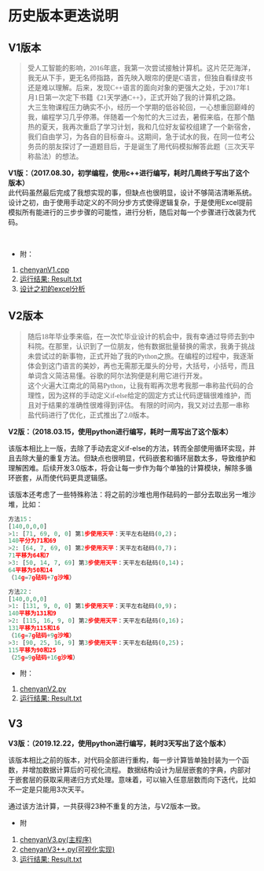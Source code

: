 <h1>历史版本更迭说明</h1>

## V1版本

<font face="仿宋">

> 受人工智能的影响，2016年底，我第一次尝试接触计算机。这片茫茫海洋，我无从下手，更无名师指路，首先映入眼帘的便是C语言，但独自看绿皮书还是难以理解。后来，发现C++语言的面向对象的更强大之处，于2017年1月1日第一次定下书籍《21天学通C++》，正式开始了我的计算机之路。  
> 大三生物课程压力确实不小，经历一个学期的低谷轮回，一心想重回巅峰的我，编程学习几乎停滞。伴随着一个匆忙的大三过去，暑假来临，在那个酷热的夏天，我再次重启了学习计划，我和几位好友留校组建了一个新宿舍，我们自由学习，为各自的目标奋斗。这期间，急于试水的我，在同一位考公务员的朋友探讨了一道题目后，于是诞生了用代码模拟解答此题（三次天平称盐法）的想法。

</font>

**V1版：（2017.08.30，初学编程，使用c++进行编写，耗时几周终于写出了这个版本）**  
此代码虽然最后完成了我想实现的事，但缺点也很明显，设计不够简洁清晰系统。  
设计之初，由于使用手动定义的不同分步方式使得逻辑复杂，于是使用Excel提前模拟所有能进行的三步步骤的可能性，进行分析，随后对每一个步骤进行改装为代码。

<br>

- 附：  
1. [chenyanV1.cpp](V1/chenyanV1.cpp)  
2. [运行结果: Result.txt](V1/Result.txt)  
3. [设计之初的excel分析](V1/称盐函数分析9_15.xlsx)  

## V2版本

<font face="仿宋">

> 随后18年毕业季来临，在一次忙毕业设计的机会中，我有幸通过导师去到中科院。在那里，认识到了一位朋友，他有数据批量替换的需求，我勇于挑战未尝试过的新事物，正式开始了我的Python之旅。在编程的过程中，我逐渐体会到这门语言的美妙，再也无需那无厘头的分号，大括号，小括号，而且单词含义简洁易懂。谷歌的阿尔法狗便是利用它进行开发。  
> 这个火遍大江南北的简易Python，让我有暇再次思考我那一串称盐代码的合理性，因为这样的手动定义if-else给定的固定方式让代码逻辑很难维护，而且对于结果的准确性很难得到评估。
> 有限的时间内，我又对过去那一串称盐代码进行了优化，正式推出了2.0版本。

</font>

**V2版：（2018.03.15，使用python进行编写，耗时一周写出了这个版本）**  

该版本相比上一版，去除了手动去定义if-else的方法，转而全部使用循环实现，并且去除大量的重复方法。但缺点也很明显，代码嵌套和循环层数太多，导致维护和理解困难。后续开发3.0版本，将会让每一步作为每个单独的计算模块，解除多循环嵌套，从而使代码更具逻辑感。

该版本还考虑了一些特殊称法：将之前的沙堆也用作砝码的一部分去取出另一堆沙堆，比如：
```python
方法15：
[140,0,0,0]
>1: [71, 69, 0, 0] 第1步使用天平：天平左右砝码(0,2)；
140平分为71和69
>2: [64, 7, 69, 0] 第2步使用天平：天平左右砝码(0,7)；
71平移为64和7
>3: [50, 14, 7, 69] 第3步使用天平：天平左右砝码(0,14)；
64平移为50和14
（14g=7g砝码+7g沙堆）

方法22：
[140,0,0,0]
>1: [131, 9, 0, 0] 第1步使用天平：天平左右砝码(0,9)；
140平移为131和9
>2: [115, 16, 9, 0] 第2步使用天平：天平左右砝码(0,16)；
131平移为115和16
（16g=7g砝码+9g沙堆）
>3: [90, 25, 16, 9] 第3步使用天平：天平左右砝码(0,25)；
115平移为90和25
（25g=9g砝码+16g沙堆）
```

- 附：
1. [chenyanV2.py](V2/chenyanV2.py)
2. [运行结果: Result.txt](V2/Result.txt)

## V3

**V3版：（2019.12.22，使用python进行编写，耗时3天写出了这个版本）**  

该版本相比之前的版本，对代码全部进行重构，每一步计算皆单独封装为一个函数，并增加数据计算后的可视化流程。
数据结构设计为层层嵌套的字典，内部对于嵌套层的获取采用递归方式处理。意味着，可以输入任意层数而向下迭代，比如不一定是只能用3次天平。

通过该方法计算，一共获得23种不重复的方法，与V2版本一致。

- 附
1. [chenyanV3.py(主程序)](V3/chenyanV3.py)
2. [chenyanV3++.py(可视化实现)](V3/chenyanV3++.py)
3. [运行结果: Result.txt](V3/Result.txt)
